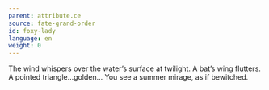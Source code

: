```yaml
---
parent: attribute.ce
source: fate-grand-order
id: foxy-lady
language: en
weight: 0
---
```


The wind whispers over the water’s surface at twilight. A bat’s wing flutters. A pointed triangle…golden… You see a summer mirage, as if bewitched.
